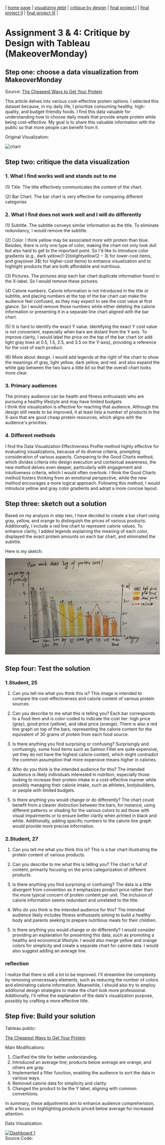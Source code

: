 | [home page](https://cmustudent.github.io/tswd-portfolio-templates/) | [visualizing debt](visualizing-government-debt) | [critique by design](critique-by-design) | [final project I](final-project-part-one) | [final project II](final-project-part-two) | [final project III](final-project-part-three) |

# Assignment 3 & 4: Critique by Design with Tableau (MakeoverMonday)
## Step one: choose a data visualization from MakeoverMonday
Source: [The Cheapest Ways to Get Your Protein](https://data.world/makeovermonday/2023w8)

This article delves into various cost-effective protein options. 
I selected this dataset because, in my daily life, I prioritize consuming healthy, high-quality, and budget-friendly foods. I find this data valuable for understanding how to choose daily meals that provide ample protein while being cost-effective. My goal is to share this valuable information with the public so that more people can benefit from it.

Original Visualization:

![chart](https://mediauploads.data.world/3db73ff8f29a47292ba311c8b22a01128824a50ed28c88e06d079697861be225_image.png)


## Step two: critique the data visualization

### 1. What I find works well and stands out to me
   
   (1) Title. The title effectively communicates the content of the chart.

   (2) Bar Chart. The bar chart is very effective for comparing different categories

### 2. What I find does not work well and I will do differently

   (1) Subtitle. The subtitle conveys similar information as the title. To eliminate redundancy, I would remove the subtitle.
   
   (2) Color. I think yellow may be associated more with protein than blue. Besides, there is only one type of color, making the chart not only look dull but also hard to get to the important point. So I'd like to introduce color gradients (e.g., dark yellow(1-2$) to light yellow(2-3$) for lower-cost items, and gray(over 3$) for higher-cost items) to enhance visualization and to highlight products that are both affordable and nutritious.

   (3) Pictures. The pictures atop each bar chart duplicate information found in the X-label. So I would remove these pictures.
   
   (4) Calorie numbers. Calorie information is not introduced in the title or subtitle, and placing numbers at the top of the bar chart can make the audience feel confused, as they may expect to see the cost value at first glance. So I would remove those numbers while either deleting the calorie information or presenting it in a separate line chart aligned with the bar chart.
   
   (5) It is hard to identify the exact Y value. Identifying the exact Y cost value is not convenient, especially when bars are distant from the Y axis. To improve clarity, I would label the price on the top of the bar chart (or add light gray lines at 0.5, 1.5, 2.5, and 3.5 on the Y-axis), providing a reference for the cost of each product.

   (6) More about design. I would add legends at the right of the chart to show the meanings of gray, light yellow, dark yellow, and red. and also expand the white gap between the two bars a little bit so that the overall chart looks more clear.

### 3. Primary audiences

   The primary audience can be health and fitness enthusiasts who are pursuing a healthy lifestyle and may have limited budgets.  
   I think this visualization is effective for reaching that audience. Although the design still needs to be improved, it at least lists a number    of products in the X-axis that are good cheap protein resources, which aligns with the audience's priorities.

### 4. Different methods
 
   I find the Data Visualization Effectiveness Profile method highly effective for evaluating visualizations, because of its diverse criteria,       prompting consideration of various aspects. Comparing to the Good Charts method, which divides criteria into design execution and contextual      awareness, the new method delves even deeper, particularly with engagement and intuitiveness criteria, which I would often overlook. I think      the Good Charts method fosters thinking from an emotional perspective, while the new method encourages a more logical approach. Following this    method, I would introduce yellow and gray color gradients and adopt a more concise layout.


## Step three: sketch out a solution
Based on my analysis in step two, I have decided to create a bar chart using gray, yellow, and orange to distinguish the prices of various products. Additionally, I include a red line chart to represent calorie values. To enhance clarity, I added legends explaining the meaning of each color, displayed the exact protein amounts on each bar chart, and eliminated the subtitle.

Here is my sketch:

![sektch](sketch.jpeg)


## Step four: Test the solution
### 1.Student, 25
1. Can you tell me what you think this is?
This image is intended to compare the cost-effectiveness and calorie content of various protein sources.

2. Can you describe to me what this is telling you?
Each bar corresponds to a food item and is color-coded to indicate the cost tier: high price (gray), good price (yellow), and ideal price (orange). There is also a red line graph on top of the bars, representing the calorie content for the equivalent of 30 grams of protein from each food source.

3. Is there anything you find surprising or confusing?
Surprisingly and confusingly, some food items such as Salmon Fillet are quite expensive, yet they do not have the highest calorie content, which might contradict the common assumption that more expensive means higher in calories.

4. Who do you think is the intended audience for this?
The intended audience is likely individuals interested in nutrition, especially those looking to increase their protein intake in a cost-effective manner while possibly managing their calorie intake, such as athletes, bodybuilders, or people with limited budgets.

5. Is there anything you would change or do differently?
The chart could benefit from a clearer distinction between the bars, for instance, using different patterns or shading for the various colors to aid those with visual impairments or to ensure better clarity when printed in black and white. Additionally, adding specific numbers to the calorie line graph would provide more precise information.

### 2.Student, 27
1. Can you tell me what you think this is?
This is a bar chart illustrating the protein content of various products.

2. Can you describe to me what this is telling you?
The chart is full of content, primarily focusing on the price categorization of different products.

3. Is there anything you find surprising or confusing?
The data is a little divergent from convention as it emphasizes product price rather than the more typical concern of protein content per unit. The inclusion of calorie information seems redundant and unrelated to the title.

4. Who do you think is the intended audience for this?
The intended audience likely includes fitness enthusiasts aiming to build a healthy body and parents seeking to prepare nutritious meals for their children.

5. Is there anything you would change or do differently?
I would consider providing an explanation for presenting this data, such as promoting a healthy and economical lifestyle. I would also merge yellow and orange colors for simplicity and create a separate chart for calorie data. I would also suggest adding an average line.

### reflection
I realize that there is still a lot to be improved. I'll streamline the complexity by removing unnecessary elements, such as reducing the number of colors and eliminating calorie information. Meanwhile, I should also try to employ additional design strategies to make the chart look more professional. Additionally, I'll refine the explanation of the data's visualization purpose, possibly by crafting a more effective title.


## Step five: Build your solution

Tableau public:

[The Cheapest Ways to Get Your Protein](https://public.tableau.com/views/TheCheapestWaystoGetYourProtein_17001057893490/Dashboard1?:language=en-US&:display_count=n&:origin=viz_share_link)

Main Modifications:

1. Clarified the title for better understanding.
2. Introduced an average line; products below average are orange, and others are gray.
3. Implemented a filter function, enabling the audience to sort the data in various ways.
4. Removed calorie data for simplicity and clarity.
5. Changed the product to be the Y label, aligning with common conventions.

In summary, these adjustments aim to enhance audience comprehension, with a focus on highlighting products priced below average for increased attention.

Data Visualization:

<div class='tableauPlaceholder' id='viz1700109985728' style='position: relative'><noscript><a href='#'><img alt='Dashboard 1 ' src='https:&#47;&#47;public.tableau.com&#47;static&#47;images&#47;Th&#47;TheCheapestWaystoGetYourProtein_17001057893490&#47;Dashboard1&#47;1_rss.png' style='border: none' /></a></noscript><object class='tableauViz'  style='display:none;'><param name='host_url' value='https%3A%2F%2Fpublic.tableau.com%2F' /> <param name='embed_code_version' value='3' /> <param name='site_root' value='' /><param name='name' value='TheCheapestWaystoGetYourProtein_17001057893490&#47;Dashboard1' /><param name='tabs' value='no' /><param name='toolbar' value='yes' /><param name='static_image' value='https:&#47;&#47;public.tableau.com&#47;static&#47;images&#47;Th&#47;TheCheapestWaystoGetYourProtein_17001057893490&#47;Dashboard1&#47;1.png' /> <param name='animate_transition' value='yes' /><param name='display_static_image' value='yes' /><param name='display_spinner' value='yes' /><param name='display_overlay' value='yes' /><param name='display_count' value='yes' /><param name='language' value='en-US' /></object></div>    
Source Code:
            
<script type='text/javascript'>                    
   var divElement = document.getElementById('viz1700109985728');                    
   var vizElement = divElement.getElementsByTagName('object')[0];                    
   if ( divElement.offsetWidth > 800 ) { vizElement.style.width='800px';vizElement.style.height='627px';} 
   else if ( divElement.offsetWidth > 500 ) { vizElement.style.width='800px';vizElement.style.height='627px';} 
   else { vizElement.style.width='100%';vizElement.style.height='727px';}                     
   var scriptElement = document.createElement('script');                    
   scriptElement.src = 'https://public.tableau.com/javascripts/api/viz_v1.js';                    
   vizElement.parentNode.insertBefore(scriptElement, vizElement);                
</script>

